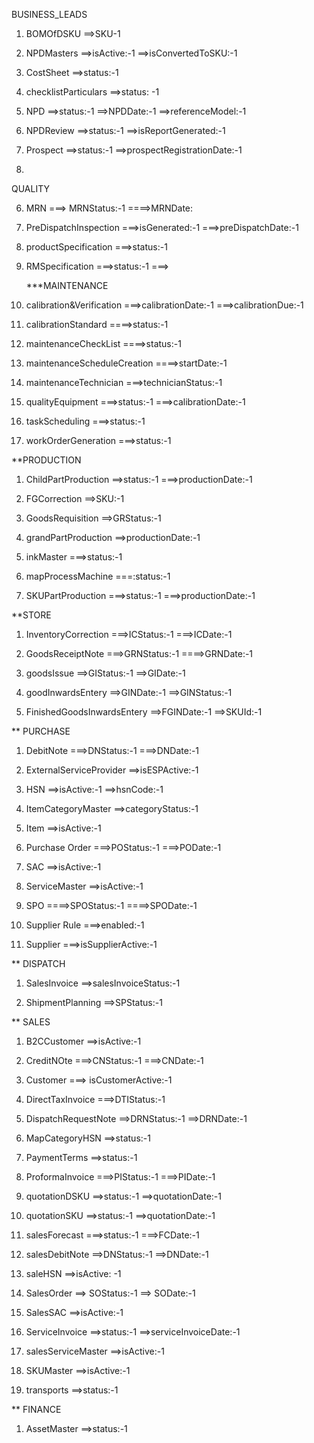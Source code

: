 BUSINESS_LEADS

1. BOMOfDSKU
   ==>SKU-1

2. NPDMasters
   ==>isActive:-1
   ==>isConvertedToSKU:-1

3. CostSheet
   ==>status:-1

4. checklistParticulars
   ==>status: -1

5. NPD
   ==>status:-1
   ==>NPDDate:-1
   ==>referenceModel:-1

6. NPDReview
   ==>status:-1
   ==>isReportGenerated:-1

7. Prospect
   ==>status:-1
   ==>prospectRegistrationDate:-1

8. <!-- ****************************** -->

QUALITY

6. MRN
   ===> MRNStatus:-1
   ====>MRNDate:

7. PreDispatchInspection
   ===>isGenerated:-1
   ===>preDispatchDate:-1

8. productSpecification
   ===>status:-1

9. RMSpecification
   ===>status:-1
   ===>
   <!-- ************************************ -->

   \*\*\*MAINTENANCE

10. calibration&Verification
    ===>calibrationDate:-1
    ===>calibrationDue:-1

11. calibrationStandard
    ====>status:-1

12. maintenanceCheckList
    ====>status:-1

13. maintenanceScheduleCreation
    ====>startDate:-1

14. maintenanceTechnician
    ===>technicianStatus:-1

15. qualityEquipment
    ===>status:-1
    ===>calibrationDate:-1

16. taskScheduling
    ===>status:-1

17. workOrderGeneration
    ===>status:-1

<!-- ****************************** -->

\*\*PRODUCTION

1. ChildPartProduction
   ==>status:-1
   ===>productionDate:-1

2. FGCorrection
   ==>SKU:-1

3. GoodsRequisition
   ==>GRStatus:-1

4. grandPartProduction
   ==>productionDate:-1

5. inkMaster
   ===>status:-1

6. mapProcessMachine
   ===:status:-1

7. SKUPartProduction
   ===>status:-1
   ===>productionDate:-1

<!-- ****************************** -->

\*\*STORE

1. InventoryCorrection
   ===>ICStatus:-1
   ===>ICDate:-1
2. GoodsReceiptNote
   ===>GRNStatus:-1
   ====>GRNDate:-1

3. goodsIssue
   ==>GIStatus:-1
   ==>GIDate:-1

4. goodInwardsEntery
   ==>GINDate:-1
   ==>GINStatus:-1

5. FinishedGoodsInwardsEntery
   ==>FGINDate:-1
   ==>SKUId:-1

\*\* PURCHASE

1.  DebitNote
    ===>DNStatus:-1
    ===>DNDate:-1

2.  ExternalServiceProvider
    ==>isESPActive:-1

3.  HSN
    ==>isActive:-1
    ==>hsnCode:-1

4.  ItemCategoryMaster
    ==>categoryStatus:-1

5.  Item
    ==>isActive:-1

6.  Purchase Order
    ===>POStatus:-1
    ===>PODate:-1

7.  SAC
    ==>isActive:-1

8.  ServiceMaster
    ==>isActive:-1

9.  SPO
    ====>SPOStatus:-1
    ====>SPODate:-1

10. Supplier Rule
    ===>enabled:-1

11. Supplier
    ===>isSupplierActive:-1

\*\* DISPATCH

1. SalesInvoice
   ==>salesInvoiceStatus:-1

2. ShipmentPlanning
   ==>SPStatus:-1

\*\* SALES

1.  B2CCustomer
    ==>isActive:-1

2.  CreditNOte
    ===>CNStatus:-1
    ===>CNDate:-1

3.  Customer
    ===> isCustomerActive:-1

4.  DirectTaxInvoice
    ===>DTIStatus:-1

5.  DispatchRequestNote
    ==>DRNStatus:-1
    ==>DRNDate:-1

6.  MapCategoryHSN
    ==>status:-1

7.  PaymentTerms
    ==>status:-1

8.  ProformaInvoice
    ===>PIStatus:-1
    ===>PIDate:-1

9.  quotationDSKU
    ==>status:-1
    ==>quotationDate:-1

10. quotationSKU
    ==>status:-1
    ==>quotationDate:-1

11. salesForecast
    ===>status:-1
    ===>FCDate:-1

12. salesDebitNote
    ==>DNStatus:-1
    ==>DNDate:-1

13. saleHSN
    ==>isActive: -1

14. SalesOrder
    ==> SOStatus:-1
    ==> SODate:-1

15. SalesSAC
    ==>isActive:-1

16. ServiceInvoice
    ==>status:-1
    ==>serviceInvoiceDate:-1

17. salesServiceMaster
    ==>isActive:-1

18. SKUMaster
    ==>isActive:-1

19. transports
    ==>status:-1

\*\* FINANCE

1.  AssetMaster
    ==>status:-1

